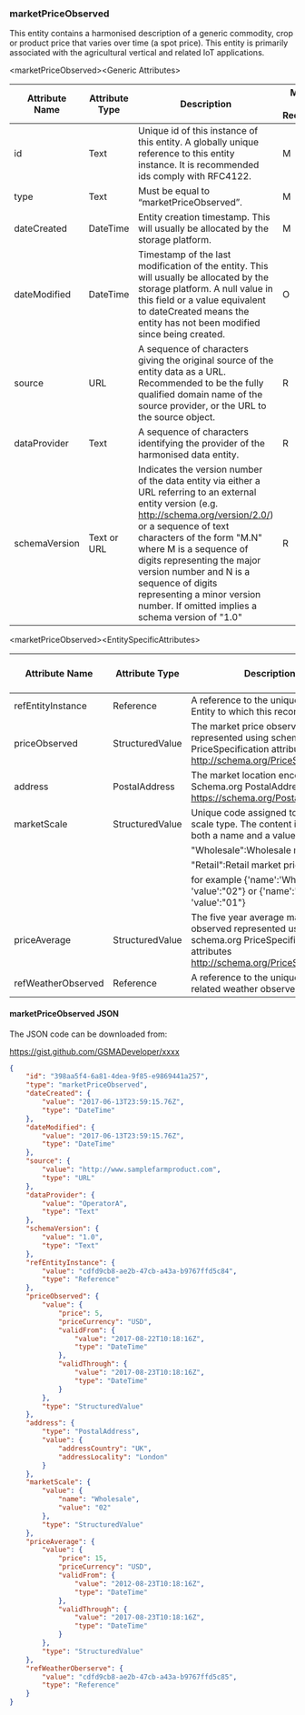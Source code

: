 ### marketPriceObserved

This entity contains a harmonised description of a generic commodity, crop or
product price that varies over time (a spot price). This entity is primarily
associated with the agricultural vertical and related IoT applications.

&lt;marketPriceObserved&gt;&lt;Generic Attributes&gt;

| Attribute Name | Attribute Type | Description                                                                                                                                                                                                                                                                                                                                                                               | Mandatory/ Optional/ Recommended | May be Null |
|----------------|----------------|-------------------------------------------------------------------------------------------------------------------------------------------------------------------------------------------------------------------------------------------------------------------------------------------------------------------------------------------------------------------------------------------|----------------------------------|-------------|
| id             | Text           | Unique id of this instance of this entity. A globally unique reference to this entity instance. It is recommended ids comply with RFC4122.                                                                                                                                                                                                                                                | M                                | N           |
| type           | Text           | Must be equal to “marketPriceObserved”.                                                                                                                                                                                                                                                                                                                                                   | M                                | N           |
| dateCreated    | DateTime       | Entity creation timestamp. This will usually be allocated by the storage platform.                                                                                                                                                                                                                                                                                                        | M                                | N           |
| dateModified   | DateTime       | Timestamp of the last modification of the entity. This will usually be allocated by the storage platform. A null value in this field or a value equivalent to dateCreated means the entity has not been modified since being created.                                                                                                                                                     | O                                | Y           |
| source         | URL            | A sequence of characters giving the original source of the entity data as a URL. Recommended to be the fully qualified domain name of the source provider, or the URL to the source object.                                                                                                                                                                                               | R                                | Y           |
| dataProvider   | Text           | A sequence of characters identifying the provider of the harmonised data entity.                                                                                                                                                                                                                                                                                                          | R                                | Y           |
| schemaVersion  | Text or URL    | Indicates the version number of the data entity via either a URL referring to an external entity version (e.g. <http://schema.org/version/2.0/>) or a sequence of text characters of the form "M.N" where M is a sequence of digits representing the major version number and N is a sequence of digits representing a minor version number. If omitted implies a schema version of "1.0" | R                                | Y           |

&lt;marketPriceObserved&gt;&lt;EntitySpecificAttributes&gt;

| Attribute Name     | Attribute Type  | Description                                                                                                                                                                                                                             | Mandatory/ Optional/ Recommended | May be Null |
|--------------------|-----------------|-----------------------------------------------------------------------------------------------------------------------------------------------------------------------------------------------------------------------------------------|----------------------------------|-------------|
| refEntityInstance  | Reference       | A reference to the unique id of the Entity to which this record relates.                                                                                                                                                                | M                                | N           |
| priceObserved      | StructuredValue | The market price observed represented using schema.org PriceSpecification attributes <http://schema.org/PriceSpecification>                                                                                                             | M                                | N           |
| address            | PostalAddress   | The market location encoded as a Schema.org PostalAddress. <https://schema.org/PostalAddress>                                                                                                                                           | M                                | N           |
| marketScale        | StructuredValue | Unique code assigned to market scale type. The content includes both a name and a value.                                                                                                                                                | M                                | N           |
|                    |                 | "Wholesale":Wholesale market price                                                                                                                                                                                                      |                                  |             |
|                    |                 | "Retail":Retail market price                                                                                                                                                                                                            |                                  |             |
|                    |                 | for example {'name':'Wholesale', 'value':"02"} or {'name':'Retail', 'value':"01"}                                                                                                                                                       |                                  |             |
| priceAverage       | StructuredValue | The five year average market price observed represented using schema.org PriceSpecification attributes <http://schema.org/PriceSpecification>                                                                                           | O                                | Y           |
| refWeatherObserved | Reference       | A reference to the unique id of the related weather observed record.                                                                                                                                                                    | O                                | Y           |

#### marketPriceObserved JSON

The JSON code can be downloaded from:

https://gist.github.com/GSMADeveloper/xxxx

``` json
{
	"id": "398aa5f4-6a81-4dea-9f85-e9869441a257",
	"type": "marketPriceObserved",
	"dateCreated": {
		"value": "2017-06-13T23:59:15.76Z",
		"type": "DateTime"
	},
	"dateModified": {
		"value": "2017-06-13T23:59:15.76Z",
		"type": "DateTime"
	},
	"source": {
		"value": "http://www.samplefarmproduct.com",
		"type": "URL"
	},
	"dataProvider": {
		"value": "OperatorA",
		"type": "Text"
	},
	"schemaVersion": {
		"value": "1.0",
		"type": "Text"
	},
	"refEntityInstance": {
		"value": "cdfd9cb8-ae2b-47cb-a43a-b9767ffd5c84",
		"type": "Reference"
	},
	"priceObserved": {
		"value": {
			"price": 5,
			"priceCurrency": "USD",
			"validFrom": {
				"value": "2017-08-22T10:18:16Z",
				"type": "DateTime"
			},
			"validThrough": {
				"value": "2017-08-23T10:18:16Z",
				"type": "DateTime"
			}
		},
		"type": "StructuredValue"
	},
	"address": {
		"type": "PostalAddress",
		"value": {
			"addressCountry": "UK",
			"addressLocality": "London"
		}
	},
	"marketScale": {
		"value": {
			"name": "Wholesale",
			"value": "02"
		},
		"type": "StructuredValue"
	},
	"priceAverage": {
		"value": {
			"price": 15,
			"priceCurrency": "USD",
			"validFrom": {
				"value": "2012-08-23T10:18:16Z",
				"type": "DateTime"
			},
			"validThrough": {
				"value": "2017-08-23T10:18:16Z",
				"type": "DateTime"
			}
		},
		"type": "StructuredValue"
	},
	"refWeatherOberserve": {
		"value": "cdfd9cb8-ae2b-47cb-a43a-b9767ffd5c85",
		"type": "Reference"
	}
}
```
